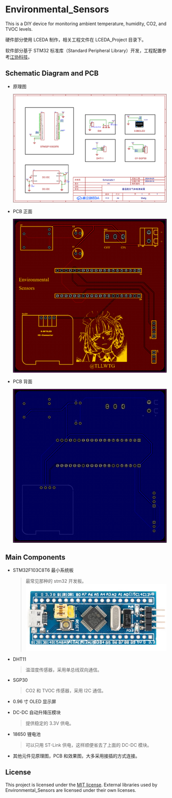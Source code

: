 # Environmental_Sensors

This is a DIY device for monitoring ambient temperature, humidity, CO2, and TVOC levels.

硬件部分使用 LCEDA 制作，相关工程文件在 LCEDA_Project 目录下。

软件部分基于 STM32 标准库（Standard Peripheral Library）开发，工程配置参考[江协科技](https://jiangxiekeji.com/)。

## Schematic Diagram and PCB

* 原理图

  ![](./docs/image/schematic.png)

* PCB 正面
  
  ![](./docs/image/PCB1.png)

* PCB 背面

  ![](./docs/image/PCB2.png)

## Main Components

* STM32F103C8T6 最小系统板
  
  > 最常见那种的 stm32 开发板。
  ![](./docs/image/stm32f103c8t6.png)

* DHT11
  
  > 温湿度传感器，采用单总线双向通信。

* SGP30
  
  > CO2 和 TVOC 传感器，采用 I2C 通信。

* 0.96 寸 OLED 显示屏

* DC-DC 自动升降压模块
  
  > 提供稳定的 3.3V 供电。

* 18650 锂电池
  
  > 可以只用 ST-Link 供电，这样顺便省去了上面的 DC-DC 模块。

* 其他元件见原理图，PCB 和效果图，大多采用接插的方式连接。

## License

This project is licensed under the [MIT license](https://github.com/tLLWtG/Environmental_Sensors/blob/main/LICENSE). External libraries used by Environmental_Sensors are licensed under their own licenses.